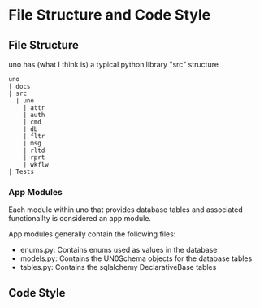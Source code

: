 # File Structure and Code Style

## File Structure

uno has (what I think is) a typical python library "src" structure

    uno
    | docs
    | src
      | uno
        | attr
        | auth
        | cmd
        | db
        | fltr
        | msg
        | rltd
        | rprt
        | wkflw
    | Tests

### App Modules

Each module within uno that provides database tables and associated functionailty is considered an app module.

App modules generally contain the following files:

- enums.py: Contains enums used as values in the database
- models.py: Contains the UN0Schema objects for the database tables
- tables.py:  Contains the sqlalchemy DeclarativeBase tables

## Code Style
